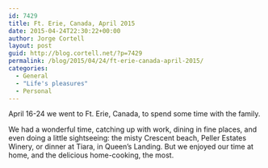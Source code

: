 ```yaml
---
id: 7429
title: Ft. Erie, Canada, April 2015
date: 2015-04-24T22:30:22+00:00
author: Jorge Cortell
layout: post
guid: http://blog.cortell.net/?p=7429
permalink: /blog/2015/04/24/ft-erie-canada-april-2015/
categories:
  - General
  - "Life's pleasures"
  - Personal
---
```

April 16-24 we went to Ft. Erie, Canada, to spend some time with the family.

We had a wonderful time, catching up with work, dining in fine places, and even doing a little sightseeing: the misty Crescent beach, Peller Estates Winery, or dinner at Tiara, in Queen&#8217;s Landing. But we enjoyed our time at home, and the delicious home-cooking, the most.